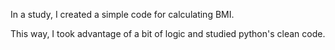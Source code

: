 In a study, I created a simple code for calculating BMI.

This way, I took advantage of a bit of logic and studied python's clean code.
